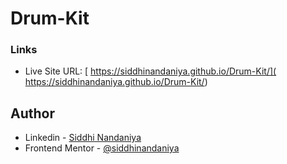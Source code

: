 # Drum-Kit

### Links

- Live Site URL: [ https://siddhinandaniya.github.io/Drum-Kit/](  https://siddhinandaniya.github.io/Drum-Kit/)

## Author

- Linkedin - [Siddhi Nandaniya](https://www.linkedin.com/in/siddhi-nandaniya/)
- Frontend Mentor - [@siddhinandaniya](https://www.frontendmentor.io/profile/Siddhinandaniya)
